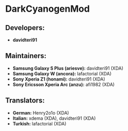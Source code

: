 DarkCyanogenMod
===============

Developers:
-----------

* __davidteri91__


Maintainers:
------------

* __Samsung Galaxy S Plus (ariesve):__ davidteri91 (XDA)
* __Samsung Galaxy W (ancora):__ lafactorial (XDA)
* __Sony Xperia Z1 (honami):__ davidteri91 (XDA)
* __Sony Ericsson Xperia Arc (anzu):__ afi1982 (XDA)


Translators:
------------

* __German:__ Henry2o1o (XDA)
* __Italian:__ xdema (XDA), davidteri91 (XDA)
* __Turkish:__ lafactorial (XDA)
